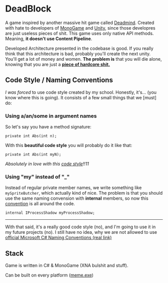 # DeadBlock

A game inspired by another massive hit game called [Deadmind](https://github.com/olchyk98/deadmind). Created with hate to developers of [MonoGame](https://www.amazon.com/Island-Dogs-11814-Sack-Shit/dp/B00890O2WA) and [Unity](https://www.amazon.com/Island-Dogs-11814-Sack-Shit/dp/B00890O2WA), since those developres are just useless pieces of shit. This game uses only native API methods. Meaning, **it doesn't use Content Pipeline**.

Developed Architecture presented in the codebase is good. If you really think that this architecture is bad, probably you'll create the next unity. You'll get a lot of money and women. **The problem is** that you will die alone, knowing that you are just a [**piece of hardcore shit.**](https://www.php.net/)

## Code Style / Naming Conventions
*I was forced* to use code style created by my school. Honestly, it's... (you know where this is going). It consists of a few small things
that we [must] do:

### Using a/an/some in argument names

So let's say you have a method signature:

```private int Abs(int n);```

With this **beautiful code style** you will probably do it like that:

```private int Abs(int myN);```

_Absolutely in love with this [code style](https://www.amazon.com/Island-Dogs-11814-Sack-Shit/dp/B00890O2WA)!!11_

### Using "my" instead of "_"

Instead of regular private member names, we write something like `mySpriteButcher`, which actually kind of nice. The problem is that you should use the same naming convension with **internal** members, so now this [convention](https://www.amazon.com/Island-Dogs-11814-Sack-Shit/dp/B00890O2WA) is all around the code.

```internal IProcessShadow myProcessShadow;```

-----

With that said, it's a really good code style (no), and I'm going to use it in my future projects (no). I still have no idea, why we are not allowed to use [official Microsoft C# Naming Conventions (real link)](https://docs.microsoft.com/en-us/dotnet/csharp/fundamentals/coding-style/coding-conventions)

## Stack

Game is written in C# & MonoGame (XNA bulshit and stuff).

Can be built on every platform ([meme.exe](https://ichef.bbci.co.uk/news/1024/branded_news/7CC2/production/_118283913_29xp-meme-mobilemasterat3x-v3.jpg))
